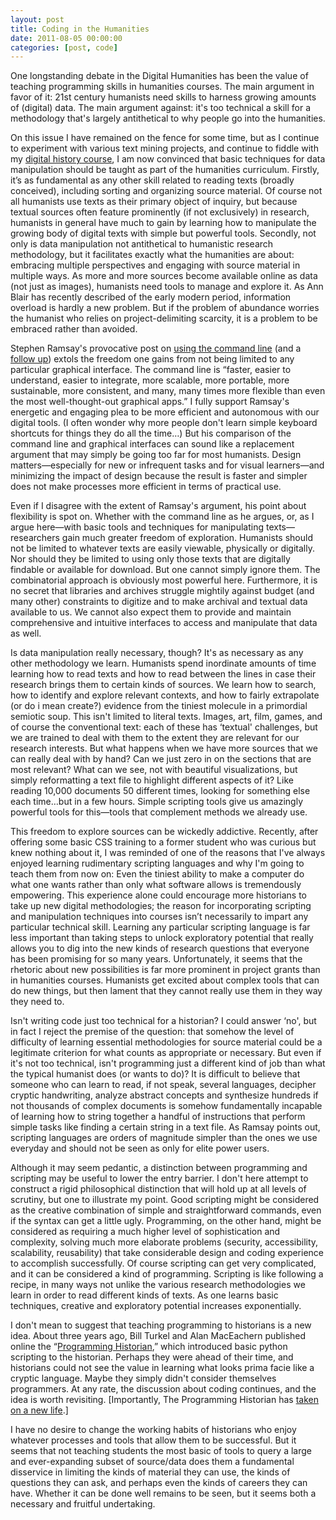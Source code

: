 ```yaml
--- 
layout: post 
title: Coding in the Humanities
date: 2011-08-05 00:00:00
categories: [post, code]
---
```


One longstanding debate in the Digital Humanities has been the value of teaching programming skills in humanities courses. The main argument in favor of it: 21st century humanists need skills to harness growing amounts of (digital) data. The main argument against: it's too technical a skill for a methodology that's largely antithetical to why people go into the humanities.

On this issue I have remained on the fence for some time, but as I continue to experiment with various text mining projects, and continue to fiddle with my [digital history course](../introduction-to-digital-history/), I am now convinced that basic techniques for data manipulation should be taught as part of the humanities curriculum. Firstly, it’s as fundamental as any other skill related to reading texts (broadly conceived), including sorting and organizing source material. Of course not all humanists use texts as their primary object of inquiry, but because textual sources often feature prominently (if not exclusively) in research, humanists in general have much to gain by learning how to manipulate the growing body of digital texts with simple but powerful tools. Secondly, not only is data manipulation not antithetical to humanistic research methodology, but it facilitates exactly what the humanities are about: embracing multiple perspectives and engaging with source material in multiple ways. As more and more sources become available online as data (not just as images), humanists need tools to manage and explore it. As Ann Blair has recently described of the early modern period, information overload is hardly a new problem. But if the problem of abundance worries the humanist who relies on project-delimiting scarcity, it is a problem to be embraced rather than avoided. 

Stephen Ramsay's provocative post on [using the command line](http://stephenramsay.us/2011/04/09/life-on-the-command-line/)  (and a [follow up](http://stephenramsay.us/2011/07/25/the-mythical-man-finger/)) extols the freedom one gains from not being limited to any particular graphical interface. The command line is &#8220;faster, easier to understand, easier to integrate, more scalable, more portable, more sustainable, more consistent, and many, many times more flexible than even the most well-thought-out graphical apps.&#8221; I fully support Ramsay's energetic and engaging plea to be more efficient and autonomous with our digital tools. (I often wonder why more people don't learn simple keyboard shortcuts for things they do all the time&#8230;) But his comparison of the command line and graphical interfaces can sound like a replacement argument that may simply be going too far for most humanists. Design matters&mdash;especially for new or infrequent tasks and for visual learners&mdash;and minimizing the impact of design because the result is faster and simpler does not make processes more efficient in terms of practical use.

Even if I disagree with the extent of Ramsay's argument, his point about flexibility is spot on. Whether with the command line as he argues, or, as I argue here&mdash;with basic tools and techniques for manipulating texts&mdash;researchers gain much greater freedom of exploration. Humanists should not be limited to whatever texts are easily viewable, physically or digitally. Nor should they be limited to using only those texts that are digitally findable or available for download. But one cannot simply ignore them. The combinatorial approach is obviously most powerful here. Furthermore, it is no secret that libraries and archives struggle mightily against budget (and many other) constraints to digitize and to make archival and textual data available to us. We cannot also expect them to provide and maintain comprehensive and intuitive interfaces to access and manipulate that data as well.

Is data manipulation really necessary, though? It's as necessary as any other methodology we learn. Humanists spend inordinate amounts of time learning how to read texts and how to read between the lines in case their research brings them to certain kinds of sources. We learn how to search, how to identify and explore relevant contexts, and how to fairly extrapolate (or do i mean create?) evidence from the tiniest molecule in a primordial semiotic soup. This isn't limited to literal texts. Images, art, film, games, and of course the conventional text: each of these has &#8216;textual' challenges, but we are trained to deal with them to the extent they are relevant for our research interests. But what happens when we have more sources that we can really deal with by hand? Can we just zero in on the sections that are most relevant? What can we see, not with beautiful visualizations, but simply reformatting a text file to highlight different aspects of it? Like reading 10,000 documents 50 different times, looking for something else each time&#8230;but in a few hours. Simple scripting tools give us amazingly powerful tools for this—tools that complement methods we already use. 

This freedom to explore sources can be wickedly addictive. Recently, after offering some basic CSS training to a former student who was curious but knew nothing about it, I was reminded of one of the reasons that I've always enjoyed learning rudimentary scripting languages and why I'm going to teach them from now on: Even the tiniest ability to make a computer do what one wants rather than only what software allows is tremendously empowering. This experience alone could encourage more historians to take up new digital methodologies; the reason for incorporating scripting and manipulation techniques into courses isn’t necessarily to impart any particular technical skill. Learning any particular scripting language is far less important than taking steps to unlock exploratory potential that really allows you to dig into the new kinds of research questions that everyone has been promising for so many years. Unfortunately, it seems that the rhetoric about new possibilities is far more prominent in project grants than in humanities courses. Humanists get excited about complex tools that can do new things, but then lament that they cannot really use them in they way they need to. 

Isn't writing code just too technical for a historian? I could answer &#8216;no', but in fact I reject the premise of the question: that somehow the level of difficulty of learning essential methodologies for source material could be a legitimate criterion for what counts as appropriate or necessary. But even if it's not too technical, isn't programming just a different kind of job than what the typical humanist does (or wants to do)? It is difficult to believe that someone who can learn to read, if not speak, several languages, decipher cryptic handwriting, analyze abstract concepts and synthesize hundreds if not thousands of complex documents is somehow fundamentally incapable of learning how to string together a handful of instructions that perform simple tasks like finding a certain string in a text file. As Ramsay points out, scripting languages are orders of magnitude simpler than the ones we use everyday and should not be seen as only for elite power users. 

Although it may seem pedantic, a distinction between programming and scripting may be useful to lower the entry barrier. I don't here attempt to construct a rigid philosophical distinction that will hold up at all levels of scrutiny, but one to illustrate my point. Good scripting might be considered as the creative combination of simple and straightforward commands, even if the syntax can get a little ugly. Programming, on the other hand, might be considered as requiring a much higher level of sophistication and complexity, solving much more elaborate problems (security, accessibility, scalability, reusability) that take considerable design and coding experience to accomplish successfully. Of course scripting can get very complicated, and it can be considered a kind of programming. Scripting is like following a recipe, in many ways not unlike the various research methodologies we learn in order to read different kinds of texts. As one learns basic techniques, creative and exploratory potential increases exponentially.

I don't mean to suggest that teaching programming to historians is a new idea. About three years ago, Bill Turkel and Alan MacEachern published online the &#8220;[Programming Historian](http://niche-canada.org/member-projects/programming-historian/ch1.html),&#8221; which introduced basic python scripting to the historian. Perhaps they were ahead of their time, and historians could not see the value in learning what looks prima facie like a cryptic language. Maybe they simply didn't consider themselves programmers. At any rate, the discussion about coding continues, and the idea is worth revisiting. [Importantly, The Programming Historian has [taken on a new life](http://programminghistorian.org/).]

I have no desire to change the working habits of historians who enjoy whatever processes and tools that allow them to be successful. But it seems that not teaching students the most basic of tools to query a large and ever-expanding subset of source/data does them a fundamental disservice in limiting the kinds of material they can use, the kinds of questions they can ask, and perhaps even the kinds of careers they can have. Whether it can be done well remains to be seen, but it seems both a necessary and fruitful undertaking. 